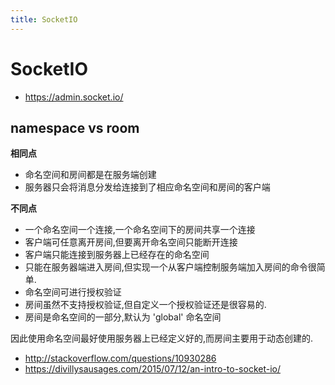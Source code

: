 ```yaml
---
title: SocketIO
---
```


# SocketIO

- https://admin.socket.io/

## namespace vs room

**相同点**

- 命名空间和房间都是在服务端创建
- 服务器只会将消息分发给连接到了相应命名空间和房间的客户端

**不同点**

- 一个命名空间一个连接,一个命名空间下的房间共享一个连接
- 客户端可任意离开房间,但要离开命名空间只能断开连接
- 客户端只能连接到服务器上已经存在的命名空间
- 只能在服务器端进入房间,但实现一个从客户端控制服务端加入房间的命令很简单.
- 命名空间可进行授权验证
- 房间虽然不支持授权验证,但自定义一个授权验证还是很容易的.
- 房间是命名空间的一部分,默认为 'global' 命名空间

因此使用命名空间最好使用服务器上已经定义好的,而房间主要用于动态创建的.

- http://stackoverflow.com/questions/10930286
- https://divillysausages.com/2015/07/12/an-intro-to-socket-io/
